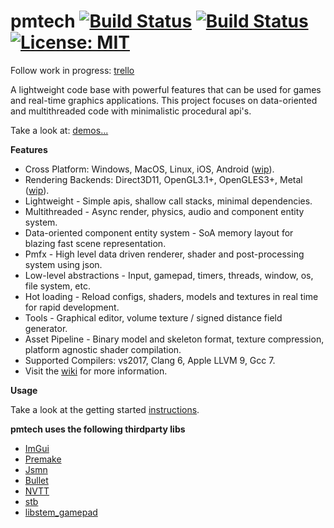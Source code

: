 # pmtech [![Build Status](https://travis-ci.org/polymonster/pmtech.svg?branch=master)](https://travis-ci.org/polymonster/pmtech) [![Build Status](https://ci.appveyor.com/api/projects/status/5n3aguiq1ppjrhws?svg=true)](https://ci.appveyor.com/project/polymonster/pmtech) [![License: MIT](https://img.shields.io/badge/License-MIT-yellow.svg)](https://opensource.org/licenses/MIT)

Follow work in progress: 
[trello](https://trello.com/b/ciujzpUT)

A lightweight code base with powerful features that can be used for games and real-time graphics applications. This project focuses on data-oriented and multithreaded code with minimalistic procedural api's.

Take a look at: 
[demos...](https://polymonster.github.io/index.html)

**Features**  
- Cross Platform: Windows, MacOS, Linux, iOS, Android ([wip](https://trello.com/b/ciujzpUT)).  
- Rendering Backends: Direct3D11, OpenGL3.1+, OpenGLES3+, Metal ([wip](https://trello.com/b/ciujzpUT)).   
- Lightweight - Simple apis, shallow call stacks, minimal dependencies.  
- Multithreaded - Async render, physics, audio and component entity system.  
- Data-oriented component entity system - SoA memory layout for blazing fast scene representation.
- Pmfx - High level data driven renderer, shader and post-processing system using json.
- Low-level abstractions - Input, gamepad, timers, threads, window, os, file system, etc.
- Hot loading - Reload configs, shaders, models and textures in real time for rapid development.
- Tools - Graphical editor, volume texture / signed distance field generator.
- Asset Pipeline - Binary model and skeleton format, texture compression, platform agnostic shader compilation. 
- Supported Compilers: vs2017, Clang 6, Apple LLVM 9, Gcc 7. 
- Visit the [wiki](https://github.com/polymonster/pmtech/wiki) for more information.

**Usage**  

Take a look at the getting started [instructions](https://github.com/polymonster/pmtech/wiki/Getting-Started).

**pmtech uses the following thirdparty libs** 
- [ImGui](https://github.com/ocornut/imgui)
- [Premake](https://github.com/premake/premake-core)
- [Jsmn](https://github.com/zserge/jsmn)
- [Bullet](https://github.com/bulletphysics/bullet3)
- [NVTT](https://github.com/castano/nvidia-texture-tools)
- [stb](https://github.com/nothings/stb)
- [libstem_gamepad](https://github.com/ThemsAllTook/libstem_gamepad)
